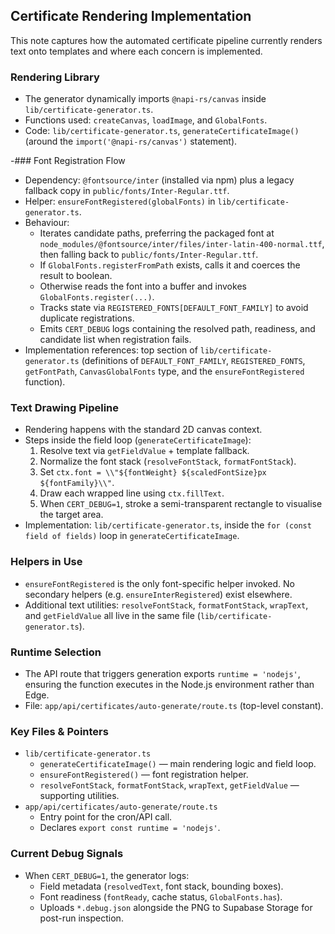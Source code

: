 ## Certificate Rendering Implementation

This note captures how the automated certificate pipeline currently renders text onto templates and where each concern is implemented.

### Rendering Library
- The generator dynamically imports `@napi-rs/canvas` inside `lib/certificate-generator.ts`.
- Functions used: `createCanvas`, `loadImage`, and `GlobalFonts`.
- Code: `lib/certificate-generator.ts`, `generateCertificateImage()` (around the `import('@napi-rs/canvas')` statement).

-### Font Registration Flow
- Dependency: `@fontsource/inter` (installed via npm) plus a legacy fallback copy in `public/fonts/Inter-Regular.ttf`.
- Helper: `ensureFontRegistered(globalFonts)` in `lib/certificate-generator.ts`.
- Behaviour:
  - Iterates candidate paths, preferring the packaged font at `node_modules/@fontsource/inter/files/inter-latin-400-normal.ttf`, then falling back to `public/fonts/Inter-Regular.ttf`.
  - If `GlobalFonts.registerFromPath` exists, calls it and coerces the result to boolean.
  - Otherwise reads the font into a buffer and invokes `GlobalFonts.register(...)`.
  - Tracks state via `REGISTERED_FONTS[DEFAULT_FONT_FAMILY]` to avoid duplicate registrations.
  - Emits `CERT_DEBUG` logs containing the resolved path, readiness, and candidate list when registration fails.
- Implementation references: top section of `lib/certificate-generator.ts` (definitions of `DEFAULT_FONT_FAMILY`, `REGISTERED_FONTS`, `getFontPath`, `CanvasGlobalFonts` type, and the `ensureFontRegistered` function).

### Text Drawing Pipeline
- Rendering happens with the standard 2D canvas context.
- Steps inside the field loop (`generateCertificateImage`):
  1. Resolve text via `getFieldValue` + template fallback.
  2. Normalize the font stack (`resolveFontStack`, `formatFontStack`).
  3. Set `ctx.font = \\"${fontWeight} ${scaledFontSize}px ${fontFamily}\\"`.
  4. Draw each wrapped line using `ctx.fillText`.
  5. When `CERT_DEBUG=1`, stroke a semi-transparent rectangle to visualise the target area.
- Implementation: `lib/certificate-generator.ts`, inside the `for (const field of fields)` loop in `generateCertificateImage`.

### Helpers in Use
- `ensureFontRegistered` is the only font-specific helper invoked. No secondary helpers (e.g. `ensureInterRegistered`) exist elsewhere.
- Additional text utilities: `resolveFontStack`, `formatFontStack`, `wrapText`, and `getFieldValue` all live in the same file (`lib/certificate-generator.ts`).

### Runtime Selection
- The API route that triggers generation exports `runtime = 'nodejs'`, ensuring the function executes in the Node.js environment rather than Edge.
- File: `app/api/certificates/auto-generate/route.ts` (top-level constant).

### Key Files & Pointers
- `lib/certificate-generator.ts`
  - `generateCertificateImage()` — main rendering logic and field loop.
  - `ensureFontRegistered()` — font registration helper.
  - `resolveFontStack`, `formatFontStack`, `wrapText`, `getFieldValue` — supporting utilities.
- `app/api/certificates/auto-generate/route.ts`
  - Entry point for the cron/API call.
  - Declares `export const runtime = 'nodejs'`.

### Current Debug Signals
- When `CERT_DEBUG=1`, the generator logs:
  - Field metadata (`resolvedText`, font stack, bounding boxes).
  - Font readiness (`fontReady`, cache status, `GlobalFonts.has`).
  - Uploads `*.debug.json` alongside the PNG to Supabase Storage for post-run inspection.


